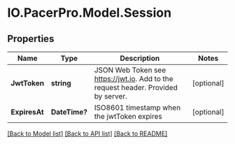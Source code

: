 # IO.PacerPro.Model.Session
## Properties

Name | Type | Description | Notes
------------ | ------------- | ------------- | -------------
**JwtToken** | **string** | JSON Web Token see https://jwt.io. Add to the request header. Provided by server. | [optional] 
**ExpiresAt** | **DateTime?** | ISO8601 timestamp when the jwtToken expires | [optional] 

[[Back to Model list]](../README.md#documentation-for-models) [[Back to API list]](../README.md#documentation-for-api-endpoints) [[Back to README]](../README.md)

